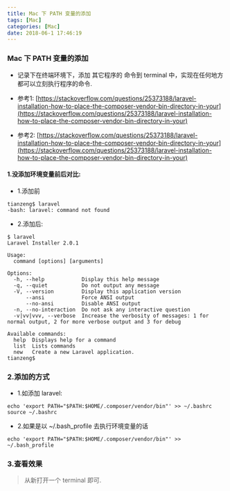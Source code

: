```yaml
---
title: Mac 下 PATH 变量的添加
tags: [Mac]
categories: [Mac]
date: 2018-06-1 17:46:19
---
```




### Mac 下 PATH 变量的添加

* 记录下在终端环境下，添加 其它程序的 命令到 terminal 中，实现在任何地方都可以立刻执行程序的命令.

* 参考1: [https://stackoverflow.com/questions/25373188/laravel-installation-how-to-place-the-composer-vendor-bin-directory-in-your](https://stackoverflow.com/questions/25373188/laravel-installation-how-to-place-the-composer-vendor-bin-directory-in-your)
* 参考2: [https://stackoverflow.com/questions/25373188/laravel-installation-how-to-place-the-composer-vendor-bin-directory-in-your](https://stackoverflow.com/questions/25373188/laravel-installation-how-to-place-the-composer-vendor-bin-directory-in-your)


<!-- more -->

#### 1.没添加环境变量前后对比:

* 1.添加前
```
tianzeng$ laravel
-bash: laravel: command not found
```
* 2.添加后:

```
$ laravel
Laravel Installer 2.0.1

Usage:
  command [options] [arguments]

Options:
  -h, --help            Display this help message
  -q, --quiet           Do not output any message
  -V, --version         Display this application version
      --ansi            Force ANSI output
      --no-ansi         Disable ANSI output
  -n, --no-interaction  Do not ask any interactive question
  -v|vv|vvv, --verbose  Increase the verbosity of messages: 1 for normal output, 2 for more verbose output and 3 for debug

Available commands:
  help  Displays help for a command
  list  Lists commands
  new   Create a new Laravel application.
tianzeng$ 

```

### 2.添加的方式
* 1.如添加 laravel:

```
echo 'export PATH="$PATH:$HOME/.composer/vendor/bin"' >> ~/.bashrc
source ~/.bashrc
```
* 2.如果是以 ~/.bash_profile 去执行环境变量的话

```
echo 'export PATH="$PATH:$HOME/.composer/vendor/bin"' >> ~/.bash_profile
```

### 3.查看效果
>从新打开一个 terminal 即可.







